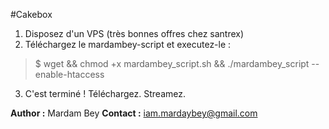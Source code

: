 #Cakebox
	
1. Disposez d'un VPS (très bonnes offres chez santrex)
2. Téléchargez le mardambey-script et executez-le :
> $ wget && chmod +x mardambey_script.sh && ./mardambey_script --enable-htaccess
3. C'est terminé ! Téléchargez. Streamez.

**Author :** Mardam Bey
**Contact :** iam.mardaybey@gmail.com
